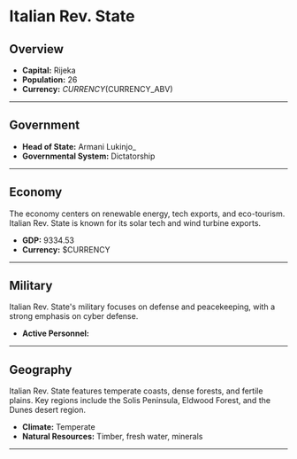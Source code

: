 # Italian Rev. State

## Overview

- **Capital:** Rijeka
- **Population:** 26
- **Currency:** $CURRENCY ($CURRENCY_ABV)

---

## Government

- **Head of State:** Armani Lukinjo_
- **Governmental System:** Dictatorship

---

## Economy
The economy centers on renewable energy, tech exports, and eco-tourism. Italian Rev. State is known for its solar tech and wind turbine exports.

- **GDP:** 9334.53
- **Currency:** $CURRENCY

---

## Military
Italian Rev. State's military focuses on defense and peacekeeping, with a strong emphasis on cyber defense.

- **Active Personnel:** 

---

## Geography
Italian Rev. State features temperate coasts, dense forests, and fertile plains. Key regions include the Solis Peninsula, Eldwood Forest, and the Dunes desert region.

- **Climate:** Temperate
- **Natural Resources:** Timber, fresh water, minerals

---
